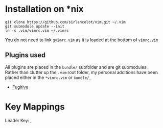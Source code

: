 # Installation on *nix

    git clone https://github.com/sirlancelot/vim.git ~/.vim
	git submodule update --init
	ln -s .vim/vimrc.vim ~/.vimrc

You do not need to link `gvimrc.vim` as it is loaded at the bottom of `vimrc.vim`

## Plugins used

All plugins are placed in the `bundle/` subfolder and are git submodules.
Rather than clutter up the `.vim` root folder, my personal additions have been
placed either in the `*vimrc.vim` or `bundle/_`

  - [Fugitive](https://github.com/tpope/vim-fugitive)

# Key Mappings

Leader Key: ,
